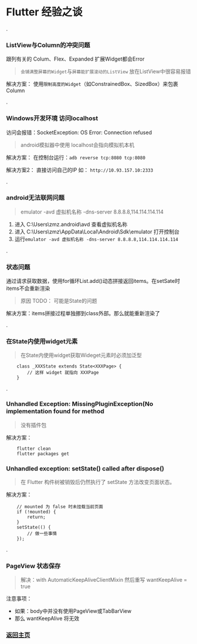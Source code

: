 # Flutter 经验之谈

.

### ListView与Column的冲突问题

跟列有关的 Colum、Flex、Expanded 扩展Widget都会Error

> `会铺满整屏幕的Widget`与`屏幕能扩展滚动的ListView` 放在ListView中很容易报错

解决方案： 使用`限制高度的Widget`（如ConstrainedBox、SizedBox）来包裹Column

.

### Windows开发环境 访问localhost

访问会报错：SocketException: OS Error: Connection refused

> android模拟器中使用 localhost会指向模拟机本机

解决方案： 在控制台运行：`adb reverse tcp:8080 tcp:8080`

解决方案2： 直接访问自己的IP 如： `http://10.93.157.10:2333`

.

### android无法联网问题

> emulator -avd 虚拟机名称 -dns-server 8.8.8.8,114.114.114.114

1. 进入 C:\Users\zmz\.android\avd 查看虚拟机名称
2. 进入 C:\Users\zmz\AppData\Local\Android\Sdk\emulator 打开控制台
3. 运行`emulator -avd 虚拟机名称 -dns-server 8.8.8.8,114.114.114.114`

.

### 状态问题

通过请求获取数据，使用for循环List.add()动态拼接返回items。在setSate时items不会重新渲染

> 原因 TODO： 可能是State的问题

解决方案：items拼接过程单独挪到class外部。那么就能重新渲染了

.

### 在State内使用widget元素

> 在State内使用widget获取Wideget元素时必须加泛型

```
    class _XXXState extends State<XXXPage> {
        // 这样 widget 就指向 XXXPage 
    }
```

.

### Unhandled Exception: MissingPluginException(No implementation found for method

> 没有插件包

解决方案：
```
    flutter clean
    flutter packages get
```

### Unhandled exception: setState() called after dispose()

> 在 Flutter 构件树被销毁后仍然执行了 setState 方法改变页面状态。

解决方案：
```
    // mounted 为 false 时未挂载当前页面
    if (!mounted) {
        return;
    }
    setState(() {
        // 做一些事情
    });
```

.

### PageView 状态保存

> 解决：with AutomaticKeepAliveClientMixin 然后重写 wantKeepAlive = true

注意事项：
* 如果：body中并没有使用PageView或TabBarView
* 那么 wantKeepAlive 将无效


### [返回主页](/README.md)
